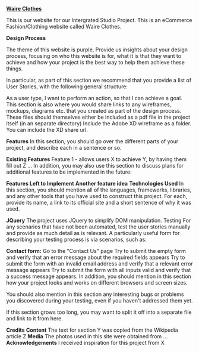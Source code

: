 <ins>**Waire Clothes**</ins>

This is our website for our Intergrated Studio Project. This is an eCommerce Fashion/Clothing website called Waire Clothes. 

**Design Process**

The theme of this website is purple, 
Provide us insights about your design process, focusing on who this website is for, what it is that they want to achieve and how your project is the best way to help them achieve these things.

In particular, as part of this section we recommend that you provide a list of User Stories, with the following general structure:

As a user type, I want to perform an action, so that I can achieve a goal.
This section is also where you would share links to any wireframes, mockups, diagrams etc. that you created as part of the design process. These files should themselves either be included as a pdf file in the project itself (in an separate directory) Include the Adobe XD wireframe as a folder. You can include the XD share url.

**Features**
In this section, you should go over the different parts of your project, and describe each in a sentence or so.

**Existing Features**
Feature 1 - allows users X to achieve Y, by having them fill out Z
...
In addition, you may also use this section to discuss plans for additional features to be implemented in the future:

**Features Left to Implement**
**Another feature idea**
**Technologies Used**
In this section, you should mention all of the languages, frameworks, libraries, and any other tools that you have used to construct this project. For each, provide its name, a link to its official site and a short sentence of why it was used.

**JQuery**
The project uses JQuery to simplify DOM manipulation.
Testing
For any scenarios that have not been automated, test the user stories manually and provide as much detail as is relevant. A particularly useful form for describing your testing process is via scenarios, such as:

**Contact form:**
Go to the "Contact Us" page
Try to submit the empty form and verify that an error message about the required fields appears
Try to submit the form with an invalid email address and verify that a relevant error message appears
Try to submit the form with all inputs valid and verify that a success message appears.
In addition, you should mention in this section how your project looks and works on different browsers and screen sizes.

You should also mention in this section any interesting bugs or problems you discovered during your testing, even if you haven't addressed them yet.

If this section grows too long, you may want to split it off into a separate file and link to it from here.

**Credits**
**Content**
The text for section Y was copied from the Wikipedia article Z
**Media**
The photos used in this site were obtained from ...
**Acknowledgements**
I received inspiration for this project from X
